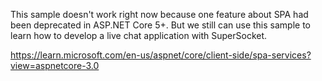 This sample doesn't work right now because one feature about SPA had been deprecated in ASP.NET Core 5+.
But we still can use this sample to learn how to develop a live chat application with SuperSocket.

https://learn.microsoft.com/en-us/aspnet/core/client-side/spa-services?view=aspnetcore-3.0